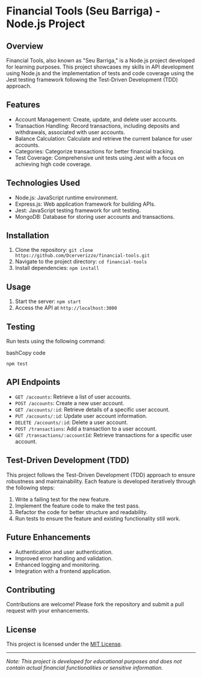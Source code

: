 Financial Tools (Seu Barriga) - Node.js Project
===============================================

Overview
--------

Financial Tools, also known as "Seu Barriga," is a Node.js project developed for learning purposes. This project showcases my skills in API development using Node.js and the implementation of tests and code coverage using the Jest testing framework following the Test-Driven Development (TDD) approach.

Features
--------

-   Account Management: Create, update, and delete user accounts.
-   Transaction Handling: Record transactions, including deposits and withdrawals, associated with user accounts.
-   Balance Calculation: Calculate and retrieve the current balance for user accounts.
-   Categories: Categorize transactions for better financial tracking.
-   Test Coverage: Comprehensive unit tests using Jest with a focus on achieving high code coverage.

Technologies Used
-----------------

-   Node.js: JavaScript runtime environment.
-   Express.js: Web application framework for building APIs.
-   Jest: JavaScript testing framework for unit testing.
-   MongoDB: Database for storing user accounts and transactions.

Installation
------------

1.  Clone the repository: `git clone https://github.com/Dcerverizzo/financial-tools.git`
2.  Navigate to the project directory: `cd financial-tools`
3.  Install dependencies: `npm install`

Usage
-----

1.  Start the server: `npm start`
2.  Access the API at `http://localhost:3000`

Testing
-------

Run tests using the following command:

bashCopy code

`npm test`

API Endpoints
-------------

-   `GET /accounts`: Retrieve a list of user accounts.
-   `POST /accounts`: Create a new user account.
-   `GET /accounts/:id`: Retrieve details of a specific user account.
-   `PUT /accounts/:id`: Update user account information.
-   `DELETE /accounts/:id`: Delete a user account.
-   `POST /transactions`: Add a transaction to a user account.
-   `GET /transactions/:accountId`: Retrieve transactions for a specific user account.

Test-Driven Development (TDD)
-----------------------------

This project follows the Test-Driven Development (TDD) approach to ensure robustness and maintainability. Each feature is developed iteratively through the following steps:

1.  Write a failing test for the new feature.
2.  Implement the feature code to make the test pass.
3.  Refactor the code for better structure and readability.
4.  Run tests to ensure the feature and existing functionality still work.

Future Enhancements
-------------------

-   Authentication and user authentication.
-   Improved error handling and validation.
-   Enhanced logging and monitoring.
-   Integration with a frontend application.

Contributing
------------

Contributions are welcome! Please fork the repository and submit a pull request with your enhancements.

License
-------

This project is licensed under the [MIT License]([https://chat.openai.com/LICENSE](https://opensource.org/license/mit/)).

* * * * *

*Note: This project is developed for educational purposes and does not contain actual financial functionalities or sensitive information.*
